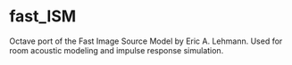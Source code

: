 # fast_ISM
Octave port of the Fast Image Source Model by Eric A. Lehmann. Used for room acoustic modeling and impulse response simulation. 
